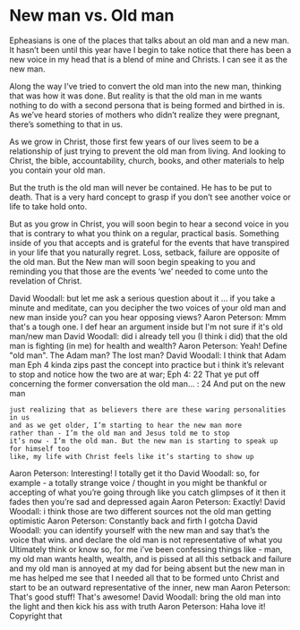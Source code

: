 # New man vs. Old man

Epheasians is one of the places that talks about an old man and a new man. It hasn’t been until this year have I begin to take notice that there has been a new voice in my head that is a blend of mine and Christs. I can see it as the new man.

Along the way I’ve tried to convert the old man into the new man, thinking that was how it was done. But reality is that the old man in me wants nothing to do with a second persona that is being formed and birthed in is. As we’ve heard stories of mothers who didn’t realize they were pregnant, there’s something to that in us. 

As we grow in Christ, those first few years of our lives seem to be a relationship of just trying to prevent the old man from living. And looking to Christ, the bible, accountability, church, books, and other materials to help you contain your old man.

But the truth is the old man will never be contained. He has to be put to death. That is a very hard concept to grasp if you don’t see another voice or life to take hold onto. 

But as you grow in Christ, you will soon begin to hear a second voice in you that is contrary to what you think on a regular, practical basis. Something inside of you that accepts and is grateful for the events that have transpired in your life that you naturally regret. Loss, setback, failure are opposite of the old man. But the New man will soon begin speaking to you and reminding you that those are the events ‘we’ needed to come unto the revelation of Christ.

David Woodall:	but let me ask a serious question about it …	if you take a minute and meditate, can you decipher the two voices of your old man and new man inside you?	can you hear opposing views?Aaron Peterson:	Mmm that's a tough one. I def hear an argument inside but I'm not sure if it's old man/new man David Woodall:	did i already tell you (I think i did) that the old man is fighting (in me) for health and wealth?Aaron Peterson:	Yeah!  Define "old man". The Adam man?  The lost man?David Woodall:	I think that Adam man	Eph 4 kinda zips past the concept into practice	but i think it’s relevant to stop and notice how the two are at war;	Eph 4: 22 That ye put off concerning the former conversation the old man…: 24 And put on the new man	just realizing that as believers there are these waring personalities in us	and as we get older, I’m starting to hear the new man more	rather than - I’m the old man and Jesus told me to stop	it’s now - I’m the old man. But the new man is starting to speak up for himself too	like, my life with Christ feels like it’s starting to show upAaron Peterson:	Interesting!  I totally get it thoDavid Woodall:	so, for example - a totally strange voice / thought in you might be thankful or accepting of what you’re going through	like you catch glimpses of it then it fades	then you’re sad and depressed againAaron Peterson:	Exactly!David Woodall:	i think those are two different sources	not the old man getting optimisticAaron Peterson:	Constantly back and firth	I gotchaDavid Woodall:	you can identify yourself with the new man	and say that’s the voice that wins. and declare the old man is not representative of what you Ultimately think or know	so, for me i’ve been confessing things like - man, my old man wants health, wealth, and is pissed at all this setback and failure	and my old man is annoyed at my dad for being absent	but the new man in me has helped me see that I needed all that to be formed unto Christ	and start to be an outward representative of the inner, new manAaron Peterson:	That's good stuff!	That's awesome!David Woodall:	bring the old man into the light and then kick his ass with truthAaron Peterson:	Haha love it!	Copyright that